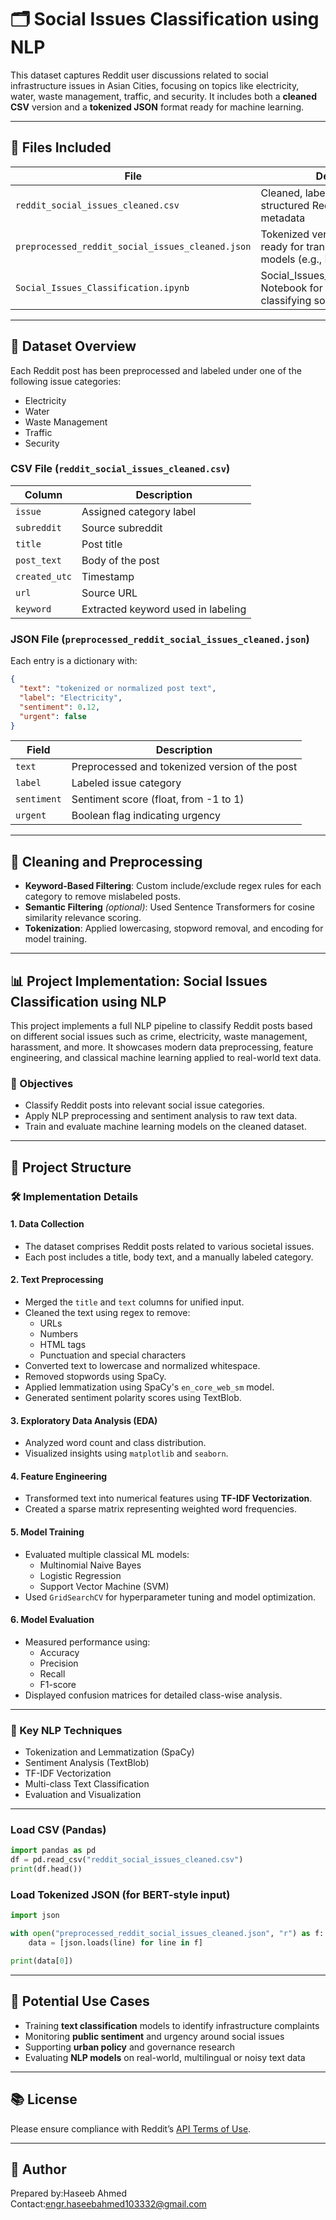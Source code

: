 # 🗂️ Social Issues Classification using NLP

This dataset captures Reddit user discussions related to social infrastructure issues in Asian Cities, focusing on topics like electricity, water, waste management, traffic, and security. It includes both a **cleaned CSV** version and a **tokenized JSON** format ready for machine learning.

---

## 📁 Files Included
| File | Description |
|------|-------------|
| `reddit_social_issues_cleaned.csv` | Cleaned, labeled dataset with structured Reddit posts and metadata |
| `preprocessed_reddit_social_issues_cleaned.json` | Tokenized version of the dataset, ready for transformer-based NLP models (e.g., BERT) |
| `Social_Issues_Classification.ipynb` | Social_Issues_Classification.ipynb): Notebook for preprocessing and classifying social issues |


---

## 🧾 Dataset Overview

Each Reddit post has been preprocessed and labeled under one of the following issue categories:
- Electricity
- Water
- Waste Management
- Traffic
- Security

### CSV File (`reddit_social_issues_cleaned.csv`)

| Column | Description |
|--------|-------------|
| `issue` | Assigned category label |
| `subreddit` | Source subreddit |
| `title` | Post title |
| `post_text` | Body of the post |
| `created_utc` | Timestamp |
| `url` | Source URL |
| `keyword` | Extracted keyword used in labeling |

### JSON File (`preprocessed_reddit_social_issues_cleaned.json`)

Each entry is a dictionary with:
```json
{
  "text": "tokenized or normalized post text",
  "label": "Electricity",
  "sentiment": 0.12,
  "urgent": false
}
```

| Field       | Description                                    |
| ----------- | ---------------------------------------------- |
| `text`      | Preprocessed and tokenized version of the post |
| `label`     | Labeled issue category                         |
| `sentiment` | Sentiment score (float, from -1 to 1)          |
| `urgent`    | Boolean flag indicating urgency                |

---

## 🧼 Cleaning and Preprocessing

- **Keyword-Based Filtering**: Custom include/exclude regex rules for each category to remove mislabeled posts.
- **Semantic Filtering** *(optional)*: Used Sentence Transformers for cosine similarity relevance scoring.
- **Tokenization**: Applied lowercasing, stopword removal, and encoding for model training.

---
## 📊 Project Implementation: Social Issues Classification using NLP

This project implements a full NLP pipeline to classify Reddit posts based on different social issues such as crime, electricity, waste management, harassment, and more. It showcases modern data preprocessing, feature engineering, and classical machine learning applied to real-world text data.

### 🚀 Objectives
- Classify Reddit posts into relevant social issue categories.
- Apply NLP preprocessing and sentiment analysis to raw text data.
- Train and evaluate machine learning models on the cleaned dataset.

---
## 📁 Project Structure

### 🛠️ Implementation Details

#### 1. **Data Collection**
- The dataset comprises Reddit posts related to various societal issues.
- Each post includes a title, body text, and a manually labeled category.

#### 2. **Text Preprocessing**
- Merged the `title` and `text` columns for unified input.
- Cleaned the text using regex to remove:
  - URLs
  - Numbers
  - HTML tags
  - Punctuation and special characters
- Converted text to lowercase and normalized whitespace.
- Removed stopwords using SpaCy.
- Applied lemmatization using SpaCy's `en_core_web_sm` model.
- Generated sentiment polarity scores using TextBlob.

#### 3. **Exploratory Data Analysis (EDA)**
- Analyzed word count and class distribution.
- Visualized insights using `matplotlib` and `seaborn`.

#### 4. **Feature Engineering**
- Transformed text into numerical features using **TF-IDF Vectorization**.
- Created a sparse matrix representing weighted word frequencies.

#### 5. **Model Training**
- Evaluated multiple classical ML models:
  - Multinomial Naive Bayes
  - Logistic Regression
  - Support Vector Machine (SVM)
- Used `GridSearchCV` for hyperparameter tuning and model optimization.

#### 6. **Model Evaluation**
- Measured performance using:
  - Accuracy
  - Precision
  - Recall
  - F1-score
- Displayed confusion matrices for detailed class-wise analysis.

---

### 🧠 Key NLP Techniques
- Tokenization and Lemmatization (SpaCy)
- Sentiment Analysis (TextBlob)
- TF-IDF Vectorization
- Multi-class Text Classification
- Evaluation and Visualization

---




### Load CSV (Pandas)
```python
import pandas as pd
df = pd.read_csv("reddit_social_issues_cleaned.csv")
print(df.head())
```

### Load Tokenized JSON (for BERT-style input)
```python
import json

with open("preprocessed_reddit_social_issues_cleaned.json", "r") as f:
    data = [json.loads(line) for line in f]

print(data[0])
```

---

## 🔧 Potential Use Cases

- Training **text classification** models to identify infrastructure complaints
- Monitoring **public sentiment** and urgency around social issues
- Supporting **urban policy** and governance research
- Evaluating **NLP models** on real-world, multilingual or noisy text data

---

## 📚 License

Please ensure compliance with Reddit’s [API Terms of Use](https://www.redditinc.com/policies/data-api-terms).

---

## 👤 Author

Prepared by:Haseeb Ahmed  
Contact:engr.haseebahmed103332@gmail.com
